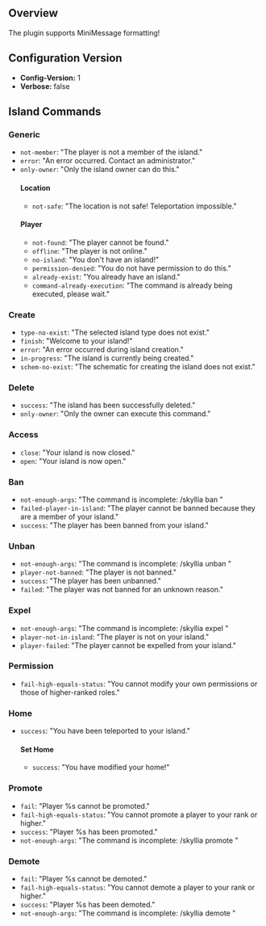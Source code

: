 ## Overview
The plugin supports MiniMessage formatting!
## Configuration Version
- **Config-Version:** 1
- **Verbose:** false
## Island Commands
### Generic
- `not-member`: "The player is not a member of the island."
- `error`: "An error occurred. Contact an administrator."
- `only-owner`: "Only the island owner can do this."
  #### Location
  - `not-safe`: "The location is not safe! Teleportation impossible."
  #### Player
  - `not-found`: "The player cannot be found."
  - `offline`: "The player is not online."
  - `no-island`: "You don't have an island!"
  - `permission-denied`: "You do not have permission to do this."
  - `already-exist`: "You already have an island."
  - `command-already-execution`: "The command is already being executed, please wait."
### Create
- `type-no-exist`: "The selected island type does not exist."
- `finish`: "Welcome to your island!"
- `error`: "An error occurred during island creation."
- `in-progress`: "The island is currently being created."
- `schem-no-exist`: "The schematic for creating the island does not exist."
### Delete
- `success`: "The island has been successfully deleted."
- `only-owner`: "Only the owner can execute this command."
### Access
- `close`: "Your island is now closed."
- `open`: "Your island is now open."
### Ban
- `not-enough-args`: "The command is incomplete: /skyllia ban <player>"
- `failed-player-in-island`: "The player cannot be banned because they are a member of your island."
- `success`: "The player has been banned from your island."
### Unban
- `not-enough-args`: "The command is incomplete: /skyllia unban <player>"
- `player-not-banned`: "The player is not banned."
- `success`: "The player has been unbanned."
- `failed`: "The player was not banned for an unknown reason."
### Expel
- `not-enough-args`: "The command is incomplete: /skyllia expel <player>"
- `player-not-in-island`: "The player is not on your island."
- `player-failed`: "The player cannot be expelled from your island."
### Permission
- `fail-high-equals-status`: "You cannot modify your own permissions or those of higher-ranked roles."
### Home
- `success`: "You have been teleported to your island."
  #### Set Home
  - `success`: "You have modified your home!"
### Promote
- `fail`: "Player %s cannot be promoted."
- `fail-high-equals-status`: "You cannot promote a player to your rank or higher."
- `success`: "Player %s has been promoted."
- `not-enough-args`: "The command is incomplete: /skyllia promote <member>"
### Demote
- `fail`: "Player %s cannot be demoted."
- `fail-high-equals-status`: "You cannot demote a player to your rank or higher."
- `success`: "Player %s has been demoted."
- `not-enough-args`: "The command is incomplete: /skyllia demote <member>"
